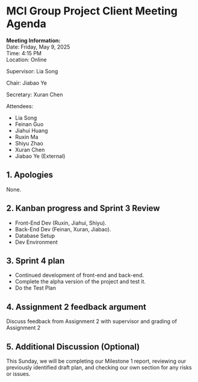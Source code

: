 # MCI Group Project Client Meeting Agenda

**Meeting Information:**  
Date: Friday, May 9, 2025  
Time: 4:15 PM  
Location: Online  

Supervisor: Lia Song

Chair: Jiabao Ye

Secretary: Xuran Chen

Attendees:

- Lia Song
- Feinan Guo
- Jiahui Huang
- Ruxin Ma
- Shiyu Zhao
- Xuran Chen
- Jiabao Ye (External)

## 1. Apologies
None.

## 2. Kanban progress and Sprint 3 Review
- Front-End Dev (Ruxin, Jiahui, Shiyu).
- Back-End Dev (Feinan, Xuran, Jiabao).
- Database Setup
- Dev Environment


## 3. Sprint 4 plan
- Continued development of front-end and back-end.
- Complete the alpha version of the project and test it.
- Do the Test Plan

## 4. Assignment 2 feedback argument
Discuss feedback from Assignment 2 with supervisor and grading of Assignment 2
  
## 5. Additional Discussion (Optional)
This Sunday, we will be completing our Milestone 1 report, reviewing our previously identified draft plan, and checking our own section for any risks or issues.
